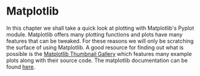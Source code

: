 # Matplotlib

In this chapter we shall take a quick look at plotting with Matplotlib's Pyplot module. Matplotlib offers many plotting functions and plots have many features that can be tweaked. For these reasons we will only be scratching the surface of using Matplotlib. A good resource for finding out what is possible is the [Matplotlib Thumbnail Gallery](https://matplotlib.org/gallery.html) which features many example plots along with their source code. The matplotlib documentation can be found [here](https://matplotlib.org/contents.html).